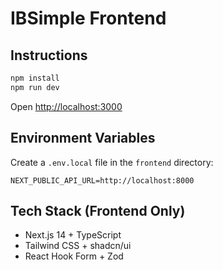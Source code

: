 # IBSimple Frontend

## Instructions

```bash
npm install
npm run dev
```
Open [http://localhost:3000](http://localhost:3000)

## Environment Variables

Create a `.env.local` file in the `frontend` directory:

```env
NEXT_PUBLIC_API_URL=http://localhost:8000
```

## Tech Stack (Frontend Only)

- Next.js 14 + TypeScript
- Tailwind CSS + shadcn/ui
- React Hook Form + Zod
